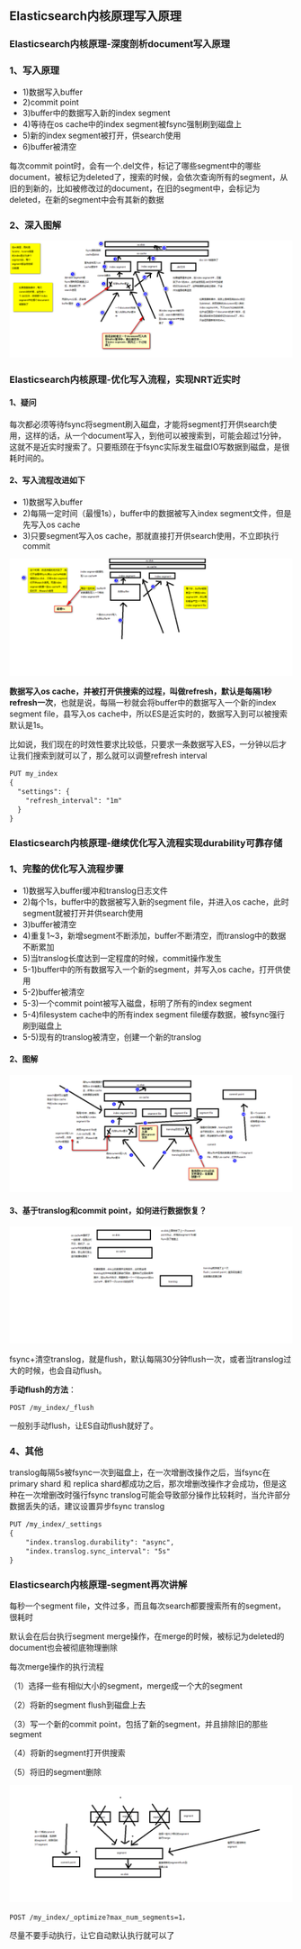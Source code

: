 ## Elasticsearch内核原理写入原理

### Elasticsearch内核原理-深度剖析document写入原理

### 1、写入原理

- 1)数据写入buffer
- 2)commit point
- 3)buffer中的数据写入新的index segment
- 4)等待在os cache中的index segment被fsync强制刷到磁盘上
- 5)新的index segment被打开，供search使用
- 6)buffer被清空

每次commit point时，会有一个.del文件，标记了哪些segment中的哪些document，被标记为deleted了，搜索的时候，会依次查询所有的segment，从旧的到新的，比如被修改过的document，在旧的segment中，会标记为deleted，在新的segment中会有其新的数据

### 2、深入图解

![p3](https://github.com/yueyuanyang/knowledge/blob/master/elasticsearch/img/p3.png)

### Elasticsearch内核原理-优化写入流程，实现NRT近实时

#### 1、疑问

每次都必须等待fsync将segment刷入磁盘，才能将segment打开供search使用，这样的话，从一个document写入，到他可以被搜索到，可能会超过1分钟，这就不是近实时搜索了。只要瓶颈在于fsync实际发生磁盘IO写数据到磁盘，是很耗时间的。

#### 2、写入流程改进如下

- 1)数据写入buffer
- 2)每隔一定时间（最慢1s），buffer中的数据被写入index segment文件，但是先写入os cache
- 3)只要segment写入os cache，那就直接打开供search使用，不立即执行commit

![p4](https://github.com/yueyuanyang/knowledge/blob/master/elasticsearch/img/p4.png)

**数据写入os cache，并被打开供搜索的过程，叫做refresh，默认是每隔1秒refresh一次**，也就是说，每隔一秒就会将buffer中的数据写入一个新的index segment file，县写入os cache中，所以ES是近实时的，数据写入到可以被搜索默认是1s。

比如说，我们现在的时效性要求比较低，只要求一条数据写入ES，一分钟以后才让我们搜索到就可以了，那么就可以调整refresh interval

```
PUT my_index
{
  "settings": {
    "refresh_interval": "1m"
  }
}
```

### Elasticsearch内核原理-继续优化写入流程实现durability可靠存储

### 1、完整的优化写入流程步骤

- 1)数据写入buffer缓冲和translog日志文件
- 2)每个1s，buffer中的数据被写入新的segment file，并进入os cache，此时segment就被打开并供search使用
- 3)buffer被清空
- 4)重复1~3，新增segment不断添加，buffer不断清空，而translog中的数据不断累加
- 5)当translog长度达到一定程度的时候，commit操作发生
 - 5-1)buffer中的所有数据写入一个新的segment，并写入os cache，打开供使用
 - 5-2)buffer被清空
 - 5-3)一个commit point被写入磁盘，标明了所有的index segment
 - 5-4)filesystem cache中的所有index segment file缓存数据，被fsync强行刷到磁盘上
 - 5-5)现有的translog被清空，创建一个新的translog

#### 2、图解

![p5](https://github.com/yueyuanyang/knowledge/blob/master/elasticsearch/img/p5.png)

#### 3、基于translog和commit point，如何进行数据恢复？

![p6](https://github.com/yueyuanyang/knowledge/blob/master/elasticsearch/img/p6.png)

fsync+清空translog，就是flush，默认每隔30分钟flush一次，或者当translog过大的时候，也会自动flush。

**手动flush的方法**：

```
POST /my_index/_flush
```

一般别手动flush，让ES自动flush就好了。

### 4、其他
translog每隔5s被fsync一次到磁盘上，在一次增删改操作之后，当fsync在primary shard 和 replica shard都成功之后，那次增删改操作才会成功，但是这种在一次增删改时强行fsync translog可能会导致部分操作比较耗时，当允许部分数据丢失的话，建议设置异步fsync translog

```
PUT /my_index/_settings
{
    "index.translog.durability": "async",
    "index.translog.sync_interval": "5s"
}
```

### Elasticsearch内核原理-segment再次讲解

每秒一个segment file，文件过多，而且每次search都要搜索所有的segment，很耗时

默认会在后台执行segment merge操作，在merge的时候，被标记为deleted的document也会被彻底物理删除

每次merge操作的执行流程

（1）选择一些有相似大小的segment，merge成一个大的segment

（2）将新的segment flush到磁盘上去

（3）写一个新的commit point，包括了新的segment，并且排除旧的那些segment

（4）将新的segment打开供搜索

（5）将旧的segment删除

![p6](https://github.com/yueyuanyang/knowledge/blob/master/elasticsearch/img/p7.png)

```
POST /my_index/_optimize?max_num_segments=1，
```
尽量不要手动执行，让它自动默认执行就可以了



